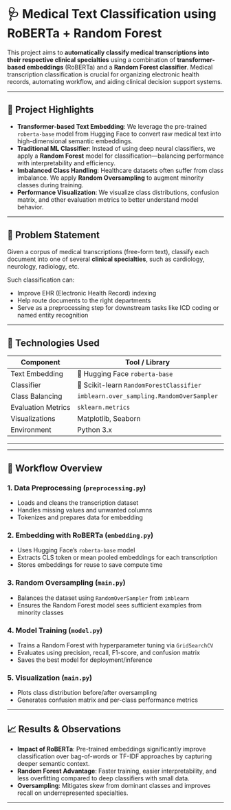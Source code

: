 # 🩺 Medical Text Classification using RoBERTa + Random Forest

This project aims to **automatically classify medical transcriptions into their respective clinical specialties** using a combination of **transformer-based embeddings** (RoBERTa) and a **Random Forest classifier**. Medical transcription classification is crucial for organizing electronic health records, automating workflow, and aiding clinical decision support systems.

---

## 🧠 Project Highlights

- **Transformer-based Text Embedding**: We leverage the pre-trained `roberta-base` model from Hugging Face to convert raw medical text into high-dimensional semantic embeddings.
- **Traditional ML Classifier**: Instead of using deep neural classifiers, we apply a **Random Forest** model for classification—balancing performance with interpretability and efficiency.
- **Imbalanced Class Handling**: Healthcare datasets often suffer from class imbalance. We apply **Random Oversampling** to augment minority classes during training.
- **Performance Visualization**: We visualize class distributions, confusion matrix, and other evaluation metrics to better understand model behavior.

---

## 🧪 Problem Statement

Given a corpus of medical transcriptions (free-form text), classify each document into one of several **clinical specialties**, such as cardiology, neurology, radiology, etc.

Such classification can:
- Improve EHR (Electronic Health Record) indexing
- Help route documents to the right departments
- Serve as a preprocessing step for downstream tasks like ICD coding or named entity recognition

---

## 🧰 Technologies Used

| Component                  | Tool / Library                         |
|---------------------------|----------------------------------------|
| Text Embedding            | 🤗 Hugging Face `roberta-base`         |
| Classifier                | 🌲 Scikit-learn `RandomForestClassifier` |
| Class Balancing           | `imblearn.over_sampling.RandomOverSampler` |
| Evaluation Metrics        | `sklearn.metrics`                      |
| Visualizations            | Matplotlib, Seaborn                    |
| Environment               | Python 3.x                             |

---

---

## 🚀 Workflow Overview

### 1. Data Preprocessing (`preprocessing.py`)
- Loads and cleans the transcription dataset
- Handles missing values and unwanted columns
- Tokenizes and prepares data for embedding

### 2. Embedding with RoBERTa (`embedding.py`)
- Uses Hugging Face’s `roberta-base` model
- Extracts CLS token or mean pooled embeddings for each transcription
- Stores embeddings for reuse to save compute time

### 3. Random Oversampling (`main.py`)
- Balances the dataset using `RandomOverSampler` from `imblearn`
- Ensures the Random Forest model sees sufficient examples from minority classes

### 4. Model Training (`model.py`)
- Trains a Random Forest with hyperparameter tuning via `GridSearchCV`
- Evaluates using precision, recall, F1-score, and confusion matrix
- Saves the best model for deployment/inference

### 5. Visualization (`main.py`)
- Plots class distribution before/after oversampling
- Generates confusion matrix and per-class performance metrics

---

## 📈 Results & Observations

- **Impact of RoBERTa**: Pre-trained embeddings significantly improve classification over bag-of-words or TF-IDF approaches by capturing deeper semantic context.
- **Random Forest Advantage**: Faster training, easier interpretability, and less overfitting compared to deep classifiers with small data.
- **Oversampling**: Mitigates skew from dominant classes and improves recall on underrepresented specialties.

---



